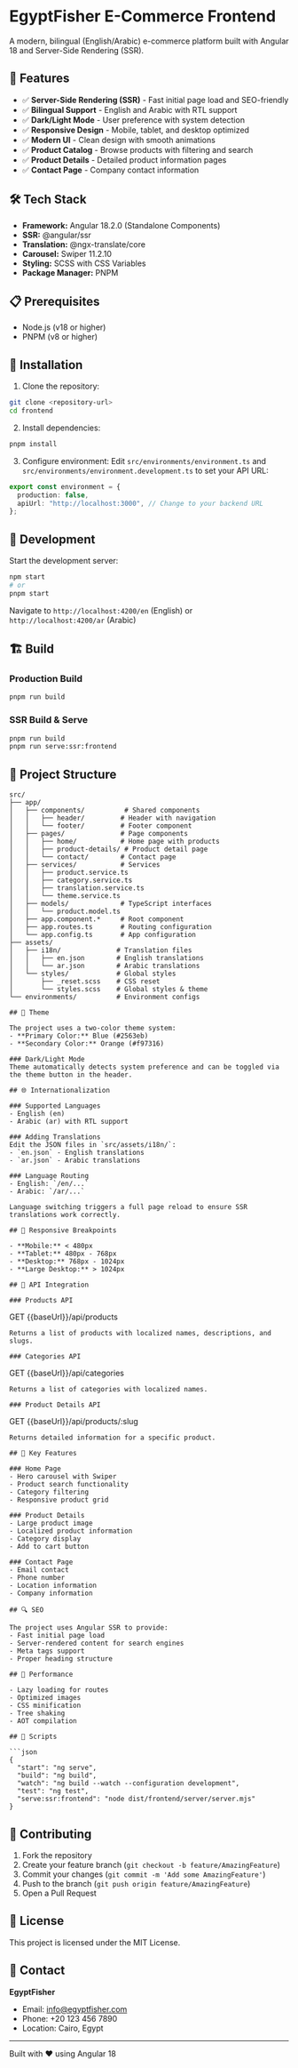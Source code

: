 # EgyptFisher E-Commerce Frontend

A modern, bilingual (English/Arabic) e-commerce platform built with Angular 18 and Server-Side Rendering (SSR).

## 🚀 Features

- ✅ **Server-Side Rendering (SSR)** - Fast initial page load and SEO-friendly
- ✅ **Bilingual Support** - English and Arabic with RTL support
- ✅ **Dark/Light Mode** - User preference with system detection
- ✅ **Responsive Design** - Mobile, tablet, and desktop optimized
- ✅ **Modern UI** - Clean design with smooth animations
- ✅ **Product Catalog** - Browse products with filtering and search
- ✅ **Product Details** - Detailed product information pages
- ✅ **Contact Page** - Company contact information

## 🛠️ Tech Stack

- **Framework:** Angular 18.2.0 (Standalone Components)
- **SSR:** @angular/ssr
- **Translation:** @ngx-translate/core
- **Carousel:** Swiper 11.2.10
- **Styling:** SCSS with CSS Variables
- **Package Manager:** PNPM

## 📋 Prerequisites

- Node.js (v18 or higher)
- PNPM (v8 or higher)

## 🔧 Installation

1. Clone the repository:

```bash
git clone <repository-url>
cd frontend
```

2. Install dependencies:

```bash
pnpm install
```

3. Configure environment:
   Edit `src/environments/environment.ts` and `src/environments/environment.development.ts` to set your API URL:

```typescript
export const environment = {
  production: false,
  apiUrl: "http://localhost:3000", // Change to your backend URL
};
```

## 🚀 Development

Start the development server:

```bash
npm start
# or
pnpm start
```

Navigate to `http://localhost:4200/en` (English) or `http://localhost:4200/ar` (Arabic)

## 🏗️ Build

### Production Build

```bash
pnpm run build
```

### SSR Build & Serve

```bash
pnpm run build
pnpm run serve:ssr:frontend
```

## 📁 Project Structure

```
src/
├── app/
│   ├── components/          # Shared components
│   │   ├── header/         # Header with navigation
│   │   └── footer/         # Footer component
│   ├── pages/              # Page components
│   │   ├── home/           # Home page with products
│   │   ├── product-details/ # Product detail page
│   │   └── contact/        # Contact page
│   ├── services/           # Services
│   │   ├── product.service.ts
│   │   ├── category.service.ts
│   │   ├── translation.service.ts
│   │   └── theme.service.ts
│   ├── models/             # TypeScript interfaces
│   │   └── product.model.ts
│   ├── app.component.*     # Root component
│   ├── app.routes.ts       # Routing configuration
│   └── app.config.ts       # App configuration
├── assets/
│   ├── i18n/              # Translation files
│   │   ├── en.json        # English translations
│   │   └── ar.json        # Arabic translations
│   └── styles/            # Global styles
│       ├── _reset.scss    # CSS reset
│       └── styles.scss    # Global styles & theme
└── environments/          # Environment configs

## 🎨 Theme

The project uses a two-color theme system:
- **Primary Color:** Blue (#2563eb)
- **Secondary Color:** Orange (#f97316)

### Dark/Light Mode
Theme automatically detects system preference and can be toggled via the theme button in the header.

## 🌐 Internationalization

### Supported Languages
- English (en)
- Arabic (ar) with RTL support

### Adding Translations
Edit the JSON files in `src/assets/i18n/`:
- `en.json` - English translations
- `ar.json` - Arabic translations

### Language Routing
- English: `/en/...`
- Arabic: `/ar/...`

Language switching triggers a full page reload to ensure SSR translations work correctly.

## 📱 Responsive Breakpoints

- **Mobile:** < 480px
- **Tablet:** 480px - 768px
- **Desktop:** 768px - 1024px
- **Large Desktop:** > 1024px

## 🔌 API Integration

### Products API
```

GET {{baseUrl}}/api/products

```
Returns a list of products with localized names, descriptions, and slugs.

### Categories API
```

GET {{baseUrl}}/api/categories

```
Returns a list of categories with localized names.

### Product Details API
```

GET {{baseUrl}}/api/products/:slug

````
Returns detailed information for a specific product.

## 🎯 Key Features

### Home Page
- Hero carousel with Swiper
- Product search functionality
- Category filtering
- Responsive product grid

### Product Details
- Large product image
- Localized product information
- Category display
- Add to cart button

### Contact Page
- Email contact
- Phone number
- Location information
- Company information

## 🔍 SEO

The project uses Angular SSR to provide:
- Fast initial page load
- Server-rendered content for search engines
- Meta tags support
- Proper heading structure

## 🚀 Performance

- Lazy loading for routes
- Optimized images
- CSS minification
- Tree shaking
- AOT compilation

## 📝 Scripts

```json
{
  "start": "ng serve",
  "build": "ng build",
  "watch": "ng build --watch --configuration development",
  "test": "ng test",
  "serve:ssr:frontend": "node dist/frontend/server/server.mjs"
}
````

## 🤝 Contributing

1. Fork the repository
2. Create your feature branch (`git checkout -b feature/AmazingFeature`)
3. Commit your changes (`git commit -m 'Add some AmazingFeature'`)
4. Push to the branch (`git push origin feature/AmazingFeature`)
5. Open a Pull Request

## 📄 License

This project is licensed under the MIT License.

## 👥 Contact

**EgyptFisher**

- Email: info@egyptfisher.com
- Phone: +20 123 456 7890
- Location: Cairo, Egypt

---

Built with ❤️ using Angular 18
